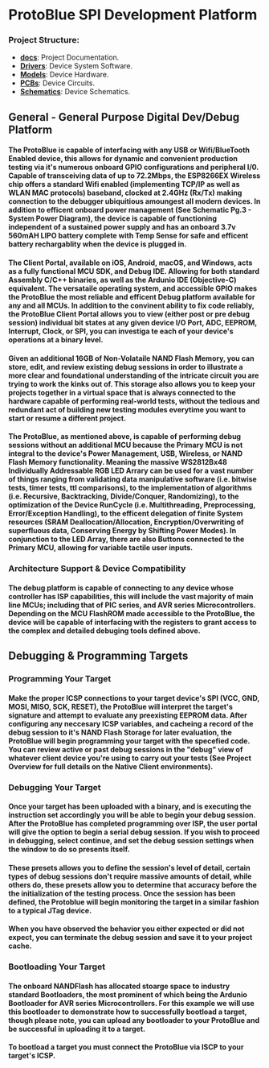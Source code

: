 # ProtoBlue SPI Development Platform

### Project Structure:
* [**docs**](https://github.com/lancewalk87/CLP-ProtoBlue-SPI-Dev-Platform/tree/master/docs): Project Documentation.
* [**Drivers**](https://github.com/lancewalk87/CLP-ProtoBlue-SPI-Dev-Platform/tree/master/Drivers): Device System Software.
* [**Models**](https://github.com/lancewalk87/CLP-ProtoBlue-SPI-Dev-Platform/tree/master/Models): Device Hardware.
* [**PCBs**](https://github.com/lancewalk87/CLP-ProtoBlue-SPI-Dev-Platform/tree/master/PCBs): Device Circuits.
* [**Schematics**](https://github.com/lancewalk87/CLP-ProtoBlue-SPI-Dev-Platform/tree/master/Schematics): Device Schematics.  

General - General Purpose Digital Dev/Debug Platform
----------------------------------------------------
#### The ProtoBlue is capable of interfacing with any USB or Wifi/BlueTooth Enabled device, this allows for dynamic and convenient production testing via it's numerous onboard GPIO configurations and peripheral I/0. Capable of transceiving data of up to 72.2Mbps, the ESP8266EX Wireless chip offers a standard Wifi enabled (implementing TCP/IP as well as WLAN MAC protocols) baseband, clocked at 2.4GHz (Rx/Tx) making connection to the debugger ubiquitious amoungest all modern devices. In addition to efficent onboard power management (See Schematic Pg.3 - System Power Diagram), the device is capable of functioning independent of a sustained power supply and has an onboard 3.7v 560mAH LIPO battery complete with Temp Sense for safe and efficent battery rechargablity when the device is plugged in.

#### The Client Portal, available on iOS, Android, macOS, and Windows, acts as a fully functional MCU SDK, and Debug IDE. Allowing for both standard Assembly C/C++ binaries, as well as the Ardunio IDE (Objective-C) equivalent. The versataile operating system, and accessible GPIO makes the ProtoBlue the most reliable and efficent Debug platform available for any and all MCUs. In addition to the convinent ability to fix code reliably, the ProtoBlue Client Portal allows you to view (either post or pre debug session) individual bit states at any given device I/O Port, ADC, EEPROM, Interrupt, Clock, or SPI, you can investiga te each of your device's operations at a binary level.  

#### Given an additional 16GB of Non-Volataile NAND Flash Memory, you can store, edit, and review existing debug sessions in order to illustrate a more clear and foundational understanding of the intricate circuit you are trying to work the kinks out of. This storage also allows you to keep your projects together in a virtual space that is always connected to the hardware capable of performing real-world tests, without the tedious and redundant act of building new testing modules everytime you want to start or resume a different project.  

#### The ProtoBlue, as mentioned above, is capable of performing debug sessions without an additional MCU because the Primary MCU is not integral to the device's Power Management, USB, Wireless, or NAND Flash Memory functionality. Meaning the massive WS2812Bx48 Individually Addressable RGB LED Arrary can be used for a vast number of things ranging from validating data manipulative software (i.e. bitwise tests, timer tests, ttl comparisons), to the implementation of algorithms (i.e. Recursive, Backtracking, Divide/Conquer, Randomizing), to the optimization of the Device RunCycle (i.e. Multithreading, Preprocessing, Error/Exception Handling), to the efficent delegation of finite System resources (SRAM Deallocation/Allocation, Encryption/Overwriting of superfluous data, Conserving Energy by Shifting Power Modes). In conjunction to the LED Array, there are also Buttons connected to the Primary MCU, allowing for variable tactile user inputs.

### Architecture Support & Device Compatibility
#### The debug platform is capable of connecting to any device whose controller has ISP capabilities, this will include the vast majority of main line MCUs; including that of PIC series, and AVR series Microcontrollers. Depending on the MCU FlashROM made accessible to the ProtoBlue, the device will be capable of interfacing with the registers to grant access to the complex and detailed debuging tools defined above.

Debugging & Programming Targets
-------------------------------
### Programming Your Target
#### Make the proper ICSP connections to your target device's SPI (VCC, GND, MOSI, MISO, SCK, RESET), the ProtoBlue will interpret the target's signature and attempt to evaluate any preexisting EEPROM data. After configuring any neccesary ICSP variables, and cacheing a record of the debug session to it's NAND Flash Storage for later evaluation, the ProtoBlue will begin programming your target with the specefied code. You can review active or past debug sessions in the "debug" view of whatever client device you're using to carry out your tests (See Project Overview for full details on the Native Client environments).

### Debugging Your Target
#### Once your target has been uploaded with a binary, and is executing the instruction set accordingly you will be able to begin your debug session. After the ProtoBlue has completed programming over ISP, the user portal will give the option to begin a serial debug session. If you wish to proceed in debugging, select continue, and set the debug session settings when the window to do so presents itself.

#### These presets allows you to define the session's level of detail, certain types of debug sessions don't require massive amounts of detail, while others do, these presets allow you to determine that accuracy before the the initialization of the testing process. Once the session has been defined, the Protoblue will begin monitoring the target in a similar fashion to a typical JTag device.

#### When you have observed the behavior you either expected or did not expect, you can terminate the debug session and save it to your project cache.

### Bootloading Your Target
#### The onboard NANDFlash has allocated stoarge space to industry standard Bootloaders, the most prominent of which being the Ardunio Bootloader for AVR series Microcontrollers. For this example we will use this bootloader to demonstrate how to successfully bootload a target, though please note, you can upload any bootloader to your ProtoBlue and be successful in uploading it to a target.

#### To bootload a target you must connect the ProtoBlue via ISCP to your target's ICSP.
